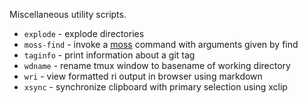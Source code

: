 Miscellaneous utility scripts.

- `explode` - explode directories
- `moss-find` - invoke a [moss](https://github.com/jangler/moss) command with
  arguments given by find
- `taginfo` - print information about a git tag
- `wdname` - rename tmux window to basename of working directory
- `wri` - view formatted ri output in browser using markdown
- `xsync` - synchronize clipboard with primary selection using xclip
